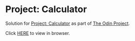 # Project: Calculator
Solution for [Project: Calculator](https://www.theodinproject.com/courses/web-development-101/lessons/calculator) as part of [The Odin Project](https://www.theodinproject.com).

Click [HERE](https://raikomu.github.io/calculator/) to view in browser.
